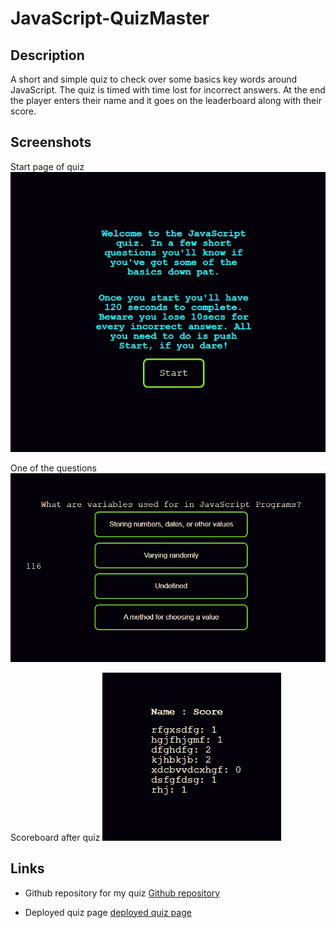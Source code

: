 # JavaScript-QuizMaster

## Description
A short and simple quiz to check over some basics key words around JavaScript. The quiz is timed with time lost for incorrect answers. At the end the player enters their name and it goes on the leaderboard along with their score.

## Screenshots

Start page of quiz ![Start page of quiz](./screenshots/Start.jpg)

One of the questions ![Quiz question](./screenshots/question.jpg)

Scoreboard after quiz ![Start page of quiz](./screenshots/scoreboard.jpg)

## Links

* Github repository for my quiz [Github repository](https://github.com/RHJeffries/JavaScript-QuizMaster)

* Deployed quiz page [deployed quiz page](https://rhjeffries.github.io/JavaScript-QuizMaster/)